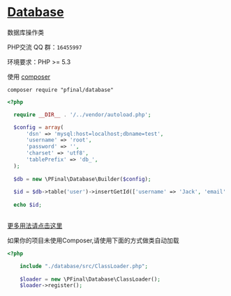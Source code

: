 # [Database](http://pfinal.cn)

数据库操作类

PHP交流 QQ 群：`16455997`

环境要求：PHP >= 5.3

使用 [composer](https://getcomposer.org/)

  ```shell
  composer require "pfinal/database"
  ```

  ```php
<?php

    require __DIR__ . '/../vendor/autoload.php';

    $config = array(
        'dsn' => 'mysql:host=localhost;dbname=test',
        'username' => 'root',
        'password' => '',
        'charset' => 'utf8',
        'tablePrefix' => 'db_',
    );
    
    $db = new \PFinal\Database\Builder($config);
    
    $id = $db->table('user')->insertGetId(['username' => 'Jack', 'email' => 'jack@gmail.com']);
    
    echo $id;
    
  ```

[更多用法请点击这里](doc/index.md)
  
  
如果你的项目未使用Composer,请使用下面的方式做类自动加载

```php
<?php

    include "./database/src/ClassLoader.php";
    
    $loader = new \PFinal\Database\ClassLoader();
    $loader->register();
        
```
